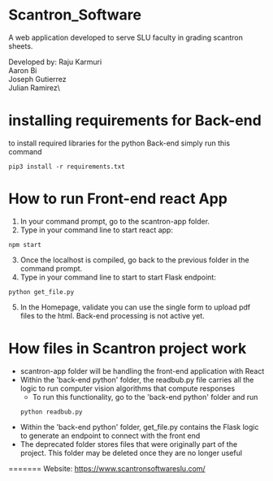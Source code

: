 # Scantron_Software
A web application developed to serve SLU faculty in grading scantron sheets.

Developed by:
Raju Karmuri\
Aaron Bi\
Joseph Gutierrez\
Julian Ramirez\

# installing requirements for Back-end
to install required libraries for the python Back-end simply run this command
```
pip3 install -r requirements.txt
```

# How to run Front-end react App
1. In your command prompt, go to the scantron-app folder.
2. Type in your command line to start react app:
```
npm start
```
3. Once the localhost is compiled, go back to the previous folder in the command prompt.
4. Type in your command line to start to start Flask endpoint:
```
python get_file.py
```
5. In the Homepage, validate you can use the single form to upload pdf files to the html. Back-end processing is not active yet.

# How files in Scantron project work
- scantron-app folder will be handling the front-end application with React
- Within the 'back-end python' folder, the readbub.py file carries all the logic to run computer vision algorithms that compute responses
    - To run this functionality, go to the 'back-end python' folder and run 
    ```
    python readbub.py
    ```
- Within the 'back-end python' folder, get_file.py contains the Flask logic to generate an endpoint to connect with the front end
- The deprecated folder stores files that were originally part of the project. This folder may be deleted once they are no longer useful

=======
Website: https://www.scantronsoftwareslu.com/
